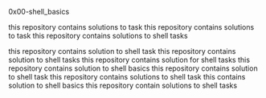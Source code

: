 0x00-shell_basics

this repository contains solutions to task
this repository contains solutions to task
this repository contains solutions to shell tasks


this repository contains solution to shell task
this repository contains solution to shell tasks
this repository contains solution for shell tasks
this repository contains solution to shell basics
this repository contains solution to shell task
this repository contains solutions to shell task
this contains solution to shell basics
this repository contain solutions to shell tasks
